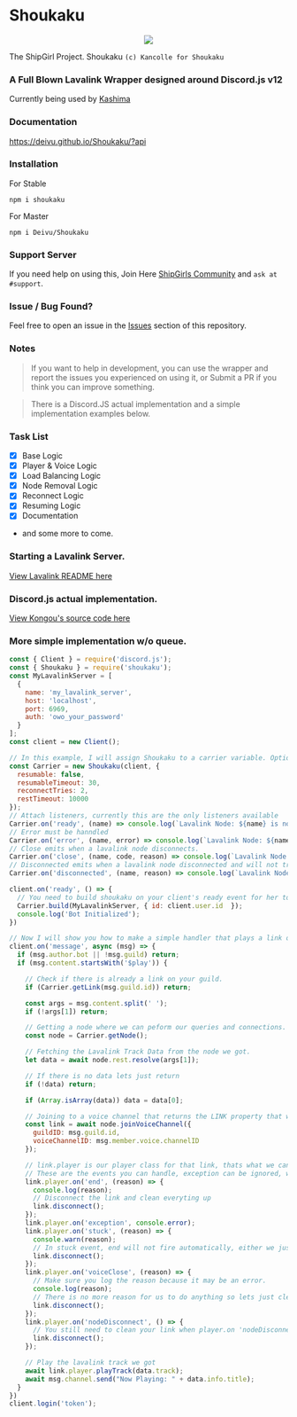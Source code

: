 # Shoukaku
<p align="center">
  <img src="https://vignette.wikia.nocookie.net/kancolle/images/9/97/Shoukaku_Christmas_Full.png/revision/latest/">
</p>

The ShipGirl Project. Shoukaku `(c) Kancolle for Shoukaku`

### A Full Blown Lavalink Wrapper designed around Discord.js v12

Currently being used by [Kashima](https://discordbots.org/bot/kashima-is-a-good-girl)

### Documentation
https://deivu.github.io/Shoukaku/?api

### Installation
For Stable
```
npm i shoukaku
```
For Master
```
npm i Deivu/Shoukaku
```

### Support Server
If you need help on using this, Join Here [ShipGirls Community](https://discordapp.com/invite/FVqbtGu) and `ask at #support`. 

### Issue / Bug Found?
Feel free to open an issue in the [Issues](https://github.com/Deivu/Shoukaku/issues) section of this repository.

### Notes 
> If you want to help in development, you can use the wrapper and report the issues you experienced on using it, or Submit a PR if you think you can improve something.

> There is a Discord.JS actual implementation and a simple implementation examples below.

### Task List
- [x] Base Logic
- [x] Player & Voice Logic 
- [x] Load Balancing Logic
- [x] Node Removal Logic
- [x] Reconnect Logic
- [x] Resuming Logic
- [x] Documentation
- and some more to come.

### Starting a Lavalink Server.
[View Lavalink README here](https://github.com/Frederikam/Lavalink/blob/master/README.md)

### Discord.js actual implementation. 
[View Kongou's source code here](https://github.com/Deivu/Kongou)

### More simple implementation w/o queue.
```js
const { Client } = require('discord.js');
const { Shoukaku } = require('shoukaku');
const MyLavalinkServer = [
  {
    name: 'my_lavalink_server',
    host: 'localhost',
    port: 6969,
    auth: 'owo_your_password'
  }
];
const client = new Client();

// In this example, I will assign Shoukaku to a carrier variable. Options are the default options if nothing is specified
const Carrier = new Shoukaku(client, {
  resumable: false,
  resumableTimeout: 30,
  reconnectTries: 2,
  restTimeout: 10000 
});
// Attach listeners, currently this are the only listeners available
Carrier.on('ready', (name) => console.log(`Lavalink Node: ${name} is now connected`));
// Error must be hanndled
Carrier.on('error', (name, error) => console.log(`Lavalink Node: ${name} emitted an error.`, error));
// Close emits when a lavalink node disconnects.
Carrier.on('close', (name, code, reason) => console.log(`Lavalink Node: ${name} closed with code ${code}. Reason: ${reason || 'No reason'}`));
// Disconnected emits when a lavalink node disconnected and will not try to reconnect again.
Carrier.on('disconnected', (name, reason) => console.log(`Lavalink Node: ${name} disconnected. Reason: ${reason || 'No reason'}`));

client.on('ready', () => {
  // You need to build shoukaku on your client's ready event for her to work like how its done in this example.
  Carrier.build(MyLavalinkServer, { id: client.user.id  });
  console.log('Bot Initialized');
})

// Now I will show you how to make a simple handler that plays a link on your chnanel. Async Await style
client.on('message', async (msg) => {
  if (msg.author.bot || !msg.guild) return;
  if (msg.content.startsWith('$play')) {

    // Check if there is already a link on your guild.
    if (Carrier.getLink(msg.guild.id)) return;

    const args = msg.content.split(' ');
    if (!args[1]) return;

    // Getting a node where we can peform our queries and connections.
    const node = Carrier.getNode();

    // Fetching the Lavalink Track Data from the node we got.
    let data = await node.rest.resolve(args[1]);

    // If there is no data lets just return
    if (!data) return;

    if (Array.isArray(data)) data = data[0];

    // Joining to a voice channel that returns the LINK property that we need.
    const link = await node.joinVoiceChannel({
      guildID: msg.guild.id,
      voiceChannelID: msg.member.voice.channelID
    });

    // link.player is our player class for that link, thats what we can use to play music
    // These are the events you can handle, exception can be ignored, while the other 4 should be handled.
    link.player.on('end', (reason) => {
      console.log(reason);
      // Disconnect the link and clean everyting up
      link.disconnect();
    });
    link.player.on('exception', console.error);
    link.player.on('stuck', (reason) => {
      console.warn(reason);
      // In stuck event, end will not fire automatically, either we just disconnect or play another song
      link.disconnect();
    });
    link.player.on('voiceClose', (reason) => {
      // Make sure you log the reason because it may be an error.
      console.log(reason);
      // There is no more reason for us to do anything so lets just clean up in voiceClose event
      link.disconnect();
    });
    link.player.on('nodeDisconnect', () => {
      // You still need to clean your link when player.on 'nodeDisconnect' fires. This means the node that governs this link disconnected.
      link.disconnect();
    });

    // Play the lavalink track we got
    await link.player.playTrack(data.track);
    await msg.channel.send("Now Playing: " + data.info.title);
  }
})
client.login('token');
```